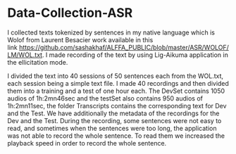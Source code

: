 # Data-Collection-ASR

  I collected texts tokenized by sentences in my native language which is Wolof from Laurent Besacier work available in this      link https://github.com/sashakhaf/ALFFA_PUBLIC/blob/master/ASR/WOLOF/LM/WOL.txt. I made recording of the text by using Lig-Aikuma application in the ellicitation   mode.

  I divided the text into 40 sessions of 50 sentences each from the WOL.txt, each session being a simple text file. I made 40 recordings and then divided them into a training and a test of one hour each. The DevSet contains 1050 audios of 1h:2mn46sec and the testSet also contains 950 audios of 1h:2mn11sec, the folder Transcripts contains the corresponding text for Dev and the Test. We have additionally the metadata of the recordings for the Dev and the Test.
During the recording, some sentences were not easy to read, and sometimes when the sentences were too long, the application was not able to record the whole sentence. To read them we increased the playback speed in order to record the whole sentence.
